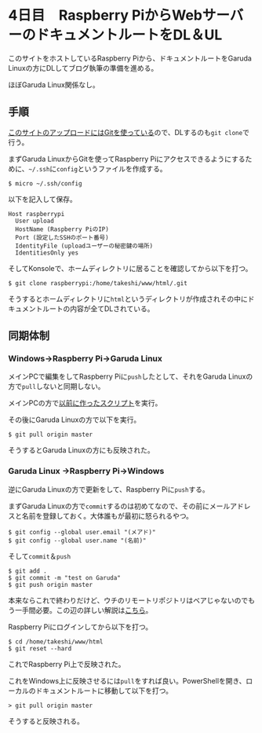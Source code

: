 # 4日目　Raspberry PiからWebサーバーのドキュメントルートをDL＆UL

このサイトをホストしているRaspberry Piから、ドキュメントルートをGaruda Linuxの方にDLしてブログ執筆の準備を進める。

ほぼGaruda Linux関係なし。

## 手順

[このサイトのアップロードにはGitを使っている](../webserver/syncgit.html)ので、DLするのも`git clone`で行う。

まずGaruda LinuxからGitを使ってRaspberry Piにアクセスできるようにするために、`~/.ssh`に`config`というファイルを作成する。

~~~shell
$ micro ~/.ssh/config
~~~

以下を記入して保存。

```
Host raspberrypi
  User upload
  HostName (Raspberry PiのIP)
  Port (設定したSSHのポート番号)
  IdentityFile (uploadユーザーの秘密鍵の場所)
  IdentitiesOnly yes
```

そしてKonsoleで、ホームディレクトリに居ることを確認してから以下を打つ。

~~~shell
$ git clone raspberrypi:/home/takeshi/www/html/.git
~~~

そうするとホームディレクトリに`html`というディレクトリが作成されその中にドキュメントルートの内容が全てDLされている。

## 同期体制

### Windows→Raspberry Pi→Garuda Linux

メインPCで編集をしてRaspberry Piに`push`したとして、それをGaruda Linuxの方で`pull`しないと同期しない。

メインPCの方で[以前に作ったスクリプト](../webserver/syncgit.html)を実行。

その後にGaruda Linuxの方で以下を実行。

~~~shell
$ git pull origin master
~~~

そうするとGaruda Linuxの方にも反映された。

### Garuda Linux →Raspberry Pi→Windows

逆にGaruda Linuxの方で更新をして、Raspberry Piに`push`する。

まずGaruda Linuxの方で`commit`するのは初めてなので、その前にメールアドレスと名前を登録しておく。大体誰もが最初に怒られるやつ。

~~~shell
$ git config --global user.email "(メアド)"
$ git config --global user.name "(名前)"
~~~

そして`commit`＆`push`

~~~shell
$ git add .
$ git commit -m "test on Garuda"
$ git push origin master
~~~

本来ならこれで終わりだけど、ウチのリモートリポジトリはベアじゃないのでもう一手間必要。この辺の詳しい解説は[こちら](../webserver/syncgit.html)。

Raspberry Piにログインしてから以下を打つ。

~~~shell
$ cd /home/takeshi/www/html
$ git reset --hard
~~~

これでRaspberry Pi上で反映された。

これをWindows上に反映させるには`pull`をすれば良い。PowerShellを開き、ローカルのドキュメントルートに移動して以下を打つ。

~~~shell
> git pull origin master
~~~

そうすると反映される。